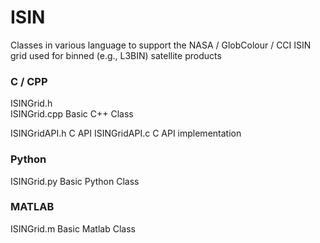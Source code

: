 # ISIN
Classes in various language to support the NASA / GlobColour / CCI ISIN grid used for binned (e.g., L3BIN) satellite products

### C / CPP

ISINGrid.h	
ISINGrid.cpp   	Basic C++ Class

ISINGridAPI.h	C API
ISINGridAPI.c	C API implementation

### Python

ISINGrid.py	Basic Python Class

### MATLAB

ISINGrid.m	Basic Matlab Class
